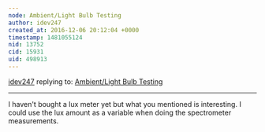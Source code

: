```yaml
---
node: Ambient/Light Bulb Testing
author: idev247
created_at: 2016-12-06 20:12:04 +0000
timestamp: 1481055124
nid: 13752
cid: 15931
uid: 498913
---
```




[idev247](../profile/idev247) replying to: [Ambient/Light Bulb Testing](../notes/idev247/12-06-2016/ambient-light-bulb-testing)

----
I haven't bought a lux meter yet but what you mentioned is interesting. I could use the lux amount as a variable when doing the spectrometer measurements.